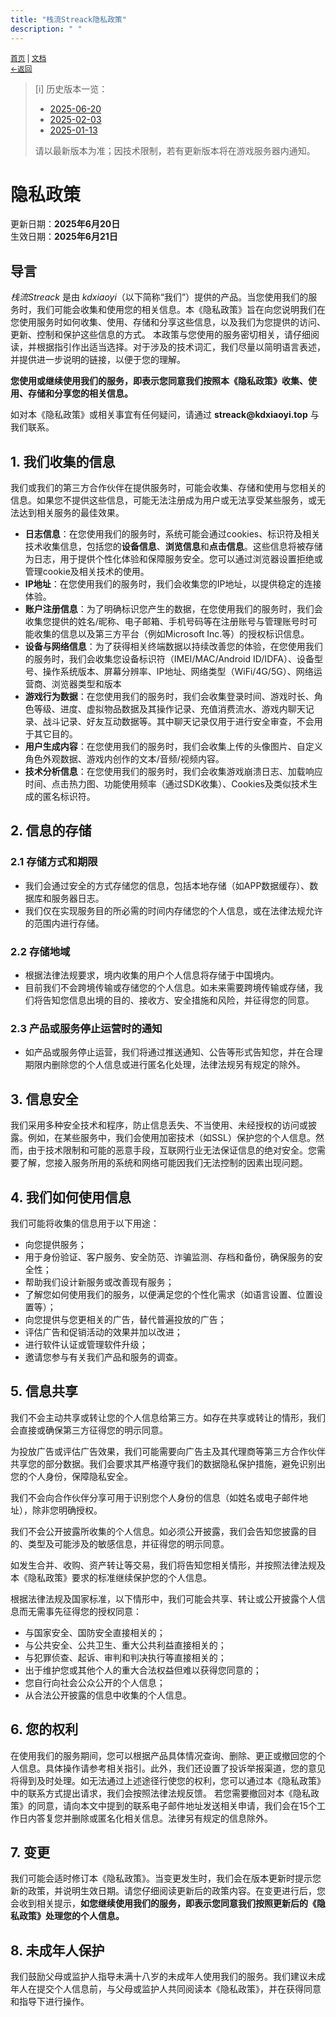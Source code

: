 ```yaml
---
title: "栈流Streack隐私政策"
description: " "
---
```

<small id="old_menu"><a href="/Streack/">首页</a> | <a href="/Streack/doc/">文档</a></small><br><small><a href="/Streack/doc">←返回</a></small><br>

> [i] 历史版本一览：<br>
> 
> * [2025-06-20](./privacy_history/2025-06-20.html)
> * [2025-02-03](./privacy_history/2025-02-03.html)
> * [2025-01-13](./privacy_history/2025-01-13.html)
> 
> 请以最新版本为准；因技术限制，若有更新版本将在游戏服务器内通知。

<h1>隐私政策</h1>
<div>更新日期：<strong>2025年6月20日</strong></div>
<div>生效日期：<strong>2025年6月21日</strong></div>

<h2>导言</h2>
<p>
  <i>栈流Streack</i> 是由 <i>kdxiaoyi</i>（以下简称“我们”）提供的产品。当您使用我们的服务时，我们可能会收集和使用您的相关信息。本《隐私政策》旨在向您说明我们在您使用服务时如何收集、使用、存储和分享这些信息，以及我们为您提供的访问、更新、控制和保护这些信息的方式。
  本政策与您使用的服务密切相关，请仔细阅读，并根据指引作出适当选择。对于涉及的技术词汇，我们尽量以简明语言表述，并提供进一步说明的链接，以便于您的理解。
</p>
<p><strong>您使用或继续使用我们的服务，即表示您同意我们按照本《隐私政策》收集、使用、存储和分享您的相关信息。</strong></p>
<p>如对本《隐私政策》或相关事宜有任何疑问，请通过 <strong>streack@kdxiaoyi.top</strong> 与我们联系。</p>

<h2>1. 我们收集的信息</h2>
<p>
  我们或我们的第三方合作伙伴在提供服务时，可能会收集、存储和使用与您相关的信息。如果您不提供这些信息，可能无法注册成为用户或无法享受某些服务，或无法达到相关服务的最佳效果。
</p>
<ul>
  <li>
    <strong>日志信息</strong>：在您使用我们的服务时，系统可能会通过cookies、标识符及相关技术收集信息，包括您的<strong>设备信息</strong>、<strong>浏览信息</strong>和<strong>点击信息</strong>。这些信息将被存储为日志，用于提供个性化体验和保障服务安全。您可以通过浏览器设置拒绝或管理cookie及相关技术的使用。
  </li>
  <li>
    <strong>IP地址</strong>：在您使用我们的服务时，我们会收集您的IP地址，以提供稳定的连接体验。
  </li>
  <li>
    <strong>账户注册信息</strong>：为了明确标识您产生的数据，在您使用我们的服务时，我们会收集您提供的姓名/昵称、电子邮箱、手机号码等在注册账号与管理账号时可能收集的信息以及第三方平台（例如Microsoft Inc.等）的授权标识信息。
  </li>
  <li>
    <strong>设备与网络信息</strong>：为了获得相关终端数据以持续改善您的体验，在您使用我们的服务时，我们会收集您设备标识符（IMEI/MAC/Android ID/IDFA）、设备型号、操作系统版本、屏幕分辨率、IP地址、网络类型（WiFi/4G/5G）、网络运营商、浏览器类型和版本
  </li>
  <li>
    <strong>游戏行为数据</strong>：在您使用我们的服务时，我们会收集登录时间、游戏时长、角色等级、进度、虚拟物品数据及其操作记录、充值消费流水、游戏内聊天记录、战斗记录、好友互动数据等。其中聊天记录仅用于进行安全审查，不会用于其它目的。
  </li>
  <li>
    <strong>用户生成内容</strong>：在您使用我们的服务时，我们会收集上传的头像图片、自定义角色外观数据、游戏内创作的文本/音频/视频内容。
  </li>
  <li>
    <strong>技术分析信息</strong>：在您使用我们的服务时，我们会收集游戏崩溃日志、加载响应时间、点击热力图、功能使用频率（通过SDK收集）、Cookies及类似技术生成的匿名标识符。
  </li>
  </ul>
</ul>

<h2>2. 信息的存储</h2>

<h3>2.1 存储方式和期限</h3>
<ul>
  <li>我们会通过安全的方式存储您的信息，包括本地存储（如APP数据缓存）、数据库和服务器日志。</li>
  <li>我们仅在实现服务目的所必需的时间内存储您的个人信息，或在法律法规允许的范围内进行存储。</li>
</ul>

<h3>2.2 存储地域</h3>
<ul>
  <li>根据法律法规要求，境内收集的用户个人信息将存储于中国境内。</li>
  <li>目前我们不会跨境传输或存储您的个人信息。如未来需要跨境传输或存储，我们将告知您信息出境的目的、接收方、安全措施和风险，并征得您的同意。</li>
</ul>

<h3>2.3 产品或服务停止运营时的通知</h3>
<ul>
  <li>如产品或服务停止运营，我们将通过推送通知、公告等形式告知您，并在合理期限内删除您的个人信息或进行匿名化处理，法律法规另有规定的除外。</li>
</ul>

<h2>3. 信息安全</h2>
<p>
  我们采用多种安全技术和程序，防止信息丢失、不当使用、未经授权的访问或披露。例如，在某些服务中，我们会使用加密技术（如SSL）保护您的个人信息。然而，由于技术限制和可能的恶意手段，互联网行业无法保证信息的绝对安全。您需要了解，您接入服务所用的系统和网络可能因我们无法控制的因素出现问题。
</p>

<h2>4. 我们如何使用信息</h2>
<p>我们可能将收集的信息用于以下用途：</p>
<ul>
  <li>向您提供服务；</li>
  <li>用于身份验证、客户服务、安全防范、诈骗监测、存档和备份，确保服务的安全性；</li>
  <li>帮助我们设计新服务或改善现有服务；</li>
  <li>了解您如何使用我们的服务，以便满足您的个性化需求（如语言设置、位置设置等）；</li>
  <li>向您提供与您更相关的广告，替代普遍投放的广告；</li>
  <li>评估广告和促销活动的效果并加以改进；</li>
  <li>进行软件认证或管理软件升级；</li>
  <li>邀请您参与有关我们产品和服务的调查。</li>
</ul>

<h2>5. 信息共享</h2>
<p>
  我们不会主动共享或转让您的个人信息给第三方。如存在共享或转让的情形，我们会直接或确保第三方征得您的明示同意。
</p>
<p>
  为投放广告或评估广告效果，我们可能需要向广告主及其代理商等第三方合作伙伴共享您的部分数据。我们会要求其严格遵守我们的数据隐私保护措施，避免识别出您的个人身份，保障隐私安全。
</p>
<p>
  我们不会向合作伙伴分享可用于识别您个人身份的信息（如姓名或电子邮件地址），除非您明确授权。
</p>
<p>
  我们不会公开披露所收集的个人信息。如必须公开披露，我们会告知您披露的目的、类型及可能涉及的敏感信息，并征得您的明示同意。
</p>
<p>
  如发生合并、收购、资产转让等交易，我们将告知您相关情形，并按照法律法规及本《隐私政策》要求的标准继续保护您的个人信息。
</p>
<p>
  根据法律法规及国家标准，以下情形中，我们可能会共享、转让或公开披露个人信息而无需事先征得您的授权同意：
</p>
<ul>
  <li>与国家安全、国防安全直接相关的；</li>
  <li>与公共安全、公共卫生、重大公共利益直接相关的；</li>
  <li>与犯罪侦查、起诉、审判和判决执行等直接相关的；</li>
  <li>出于维护您或其他个人的重大合法权益但难以获得您同意的；</li>
  <li>您自行向社会公众公开的个人信息；</li>
  <li>从合法公开披露的信息中收集的个人信息。</li>
</ul>

<h2>6. 您的权利</h2>
<p>
  在使用我们的服务期间，您可以根据产品具体情况查询、删除、更正或撤回您的个人信息。具体操作请参考相关指引。此外，我们还设置了投诉举报渠道，您的意见将得到及时处理。如无法通过上述途径行使您的权利，您可以通过本《隐私政策》中的联系方式提出请求，我们会按照法律法规反馈。
  若您需要撤回对本《隐私政策》的同意，请向本文中提到的联系电子邮件地址发送相关申请，我们会在15个工作日内答复您并删除或匿名化相关信息。法律另有规定的信息除外。
</p>

<h2>7. 变更</h2>
<p>
  我们可能会适时修订本《隐私政策》。当变更发生时，我们会在版本更新时提示您新的政策，并说明生效日期。请您仔细阅读更新后的政策内容。在变更进行后，您会收到相关提示，<strong>如您继续使用我们的服务，即表示您同意我们按照更新后的《隐私政策》处理您的个人信息。</strong>
</p>

<h2>8. 未成年人保护</h2>
<p>
  我们鼓励父母或监护人指导未满十八岁的未成年人使用我们的服务。我们建议未成年人在提交个人信息前，与父母或监护人共同阅读本《隐私政策》，并在获得同意和指导下进行操作。
</p>


<script src="https://rs.kdxiaoyi.top/res/scripts/js/sober@1.0.6.min.js"></script><script src="https://kdxiaoyi.top/Streack/_page/js/pmd.js"></script><script src="https://rs.kdxiaoyi.top/res/scripts/js/pmd-reRender.min.js"></script>